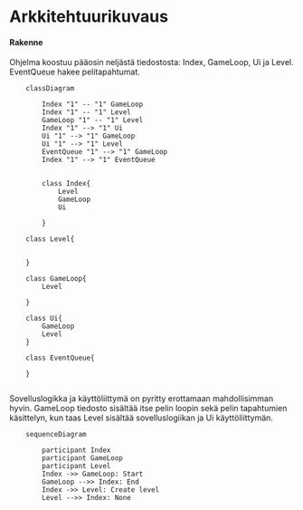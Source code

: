 # Arkkitehtuurikuvaus

#### Rakenne

Ohjelma koostuu pääosin neljästä tiedostosta: Index, GameLoop, Ui ja Level. EventQueue hakee pelitapahtumat.



```mermaid
    classDiagram

        Index "1" -- "1" GameLoop
        Index "1" -- "1" Level
        GameLoop "1" -- "1" Level
        Index "1" --> "1" Ui
        Ui "1" --> "1" GameLoop
        Ui "1" --> "1" Level
        EventQueue "1" --> "1" GameLoop
        Index "1" --> "1" EventQueue
        

        class Index{
            Level
            GameLoop
            Ui

        }

    class Level{


    }

    class GameLoop{
        Level

    }

    class Ui{
        GameLoop
        Level
    }
    
    class EventQueue{
       
    }
    
```
Sovelluslogikka ja käyttöliittymä on pyritty erottamaan mahdollisimman hyvin. GameLoop tiedosto sisältää itse pelin loopin sekä pelin tapahtumien käsittelyn, kun taas Level sisältää sovelluslogiikan ja Ui käyttöliittymän.

```mermaid
    sequenceDiagram
        
        participant Index
        participant GameLoop
        participant Level
        Index ->> GameLoop: Start
        GameLoop -->> Index: End
        Index ->> Level: Create level
        Level -->> Index: None
        
```
